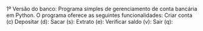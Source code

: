 1º Versão do banco:
Programa simples de gerenciamento de conta bancária em Python. O programa oferece as seguintes funcionalidades:
Criar conta (c)
Depositar (d):
Sacar (s):
Extrato (e):
Verificar saldo (v):
Sair (q):
